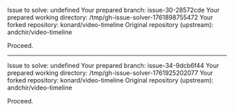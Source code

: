 Issue to solve: undefined
Your prepared branch: issue-30-28572cde
Your prepared working directory: /tmp/gh-issue-solver-1761898755472
Your forked repository: konard/video-timeline
Original repository (upstream): andchir/video-timeline

Proceed.

---

Issue to solve: undefined
Your prepared branch: issue-34-9dcb6f44
Your prepared working directory: /tmp/gh-issue-solver-1761925202077
Your forked repository: konard/video-timeline
Original repository (upstream): andchir/video-timeline

Proceed.